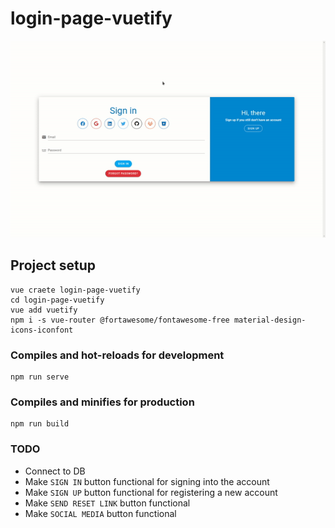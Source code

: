# login-page-vuetify

![gif](./gif.gif)

## Project setup

```
vue craete login-page-vuetify
cd login-page-vuetify
vue add vuetify
npm i -s vue-router @fortawesome/fontawesome-free material-design-icons-iconfont
```

### Compiles and hot-reloads for development

```
npm run serve
```

### Compiles and minifies for production

```
npm run build
```

### TODO

- Connect to DB
- Make `SIGN IN` button functional for signing into the account
- Make `SIGN UP` button functional for registering a new account
- Make `SEND RESET LINK` button functional
- Make `SOCIAL MEDIA` button functional

